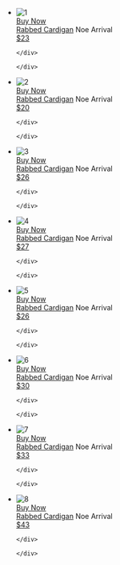 <!--doctype html-->
<html>
<head>
<meta charset="utf-8">
<meta http-equiv="X-UA_Compatible" content="IE=edge">
<meta name="viewport" content="width=device-width, intial-scale=1.0">
<title>Ecommerce Slider</title>
<!--page-icon------------>
<link rel="shortcut icon" href="images/logo.png">
<!--stylesheet------------->
<link rel="stylesheet" type="text/css" href="css/style.css">
<!--light-slider.css------------->
<link rel="stylesheet" type="text/css" href="css/lightslider.css">
<!--Jquery-------------------->
<script type="text/javascript" src="js/Jquery.js"></script>
<!--lightslider.js--------------->
<script type="text/javascript" src="js/lightslider.js"></script>
</head>
<body>
	<section class="slider">
	<ul id="autoWidth" class="cs-hidden">
	<!--1------------------------------------>	
  <li class="item-a">
<!--box-slider--------------->
	<div class="box">
	<!--img-box---------->
	<div class="slide-img">
	<img alt="1" src="images/1.jpg">
	<!--overlayer---------->
	<div class="overlay">
	<!--buy-btn------>	
	<a href="#" class="buy-btn">Buy Now</a>	
	</div>
	</div>
	<!--detail-box--------->
	<div class="detail-box">
	<!--type-------->
	<div class="type">
	<a href="#">Rabbed Cardigan</a>
	<span>Noe Arrival</span>
	</div>
	<!--price-------->
	<a href="#" class="price">$23</a>
		
	</div>
	
	</div>		
</li>
	<!--2------------------------------------>	
  <li class="item-b">
<!--box-slider--------------->
	<div class="box">
	<!--img-box---------->
	<div class="slide-img">
	<img alt="2" src="images/2.jpg">
	<!--overlayer---------->
	<div class="overlay">
	<!--buy-btn------>	
	<a href="#" class="buy-btn">Buy Now</a>	
	</div>
	</div>
	<!--detail-box--------->
	<div class="detail-box">
	<!--type-------->
	<div class="type">
	<a href="#">Rabbed Cardigan</a>
	<span>Noe Arrival</span>
	</div>
	<!--price-------->
	<a href="#" class="price">$20</a>
		
	</div>
	
	</div>		
</li>
	<!--3------------------------------------>	
  <li class="item-c">
<!--box-slider--------------->
	<div class="box">
	<!--img-box---------->
	<div class="slide-img">
	<img alt="3" src="images/3.jpg">
	<!--overlayer---------->
	<div class="overlay">
	<!--buy-btn------>	
	<a href="#" class="buy-btn">Buy Now</a>	
	</div>
	</div>
	<!--detail-box--------->
	<div class="detail-box">
	<!--type-------->
	<div class="type">
	<a href="#">Rabbed Cardigan</a>
	<span>Noe Arrival</span>
	</div>
	<!--price-------->
	<a href="#" class="price">$26</a>
		
	</div>
	
	</div>		
</li>
	<!--4------------------------------------>	
  <li class="item-d">
<!--box-slider--------------->
	<div class="box">
	<!--img-box---------->
	<div class="slide-img">
	<img alt="4" src="images/4.jpg">
	<!--overlayer---------->
	<div class="overlay">
	<!--buy-btn------>	
	<a href="#" class="buy-btn">Buy Now</a>	
	</div>
	</div>
	<!--detail-box--------->
	<div class="detail-box">
	<!--type-------->
	<div class="type">
	<a href="#">Rabbed Cardigan</a>
	<span>Noe Arrival</span>
	</div>
	<!--price-------->
	<a href="#" class="price">$27</a>
		
	</div>
	
	</div>		
</li>
	<!--5------------------------------------>	
  <li class="item-e">
<!--box-slider--------------->
	<div class="box">
	<!--img-box---------->
	<div class="slide-img">
	<img alt="5" src="images/5.jpg">
	<!--overlayer---------->
	<div class="overlay">
	<!--buy-btn------>	
	<a href="#" class="buy-btn">Buy Now</a>	
	</div>
	</div>
	<!--detail-box--------->
	<div class="detail-box">
	<!--type-------->
	<div class="type">
	<a href="#">Rabbed Cardigan</a>
	<span>Noe Arrival</span>
	</div>
	<!--price-------->
	<a href="#" class="price">$26</a>
		
	</div>
	
	</div>		
</li>
	<!--6------------------------------------>	
  <li class="item-f">
<!--box-slider--------------->
	<div class="box">
	<!--img-box---------->
	<div class="slide-img">
	<img alt="6" src="images/6.jpg">
	<!--overlayer---------->
	<div class="overlay">
	<!--buy-btn------>	
	<a href="#" class="buy-btn">Buy Now</a>	
	</div>
	</div>
	<!--detail-box--------->
	<div class="detail-box">
	<!--type-------->
	<div class="type">
	<a href="#">Rabbed Cardigan</a>
	<span>Noe Arrival</span>
	</div>
	<!--price-------->
	<a href="#" class="price">$30</a>
		
	</div>
	
	</div>		
</li>
	<!--7------------------------------------>	
  <li class="item-g">
<!--box-slider--------------->
	<div class="box">
	<!--img-box---------->
	<div class="slide-img">
	<img alt="7" src="images/7.jfif">
	<!--overlayer---------->
	<div class="overlay">
	<!--buy-btn------>	
	<a href="#" class="buy-btn">Buy Now</a>	
	</div>
	</div>
	<!--detail-box--------->
	<div class="detail-box">
	<!--type-------->
	<div class="type">
	<a href="#">Rabbed Cardigan</a>
	<span>Noe Arrival</span>
	</div>
	<!--price-------->
	<a href="#" class="price">$33</a>
		
	</div>
	
	</div>		
</li>
	<!--8------------------------------------>	
  <li class="item-h">
<!--box-slider--------------->
	<div class="box">
	<!--img-box---------->
	<div class="slide-img">
	<img alt="8" src="images/8.jfif">
	<!--overlayer---------->
	<div class="overlay">
	<!--buy-btn------>	
	<a href="#" class="buy-btn">Buy Now</a>	
	</div>
	</div>
	<!--detail-box--------->
	<div class="detail-box">
	<!--type-------->
	<div class="type">
	<a href="#">Rabbed Cardigan</a>
	<span>Noe Arrival</span>
	</div>
	<!--price-------->
	<a href="#" class="price">$43</a>
		
	</div>
	
	</div>		
</li>
  
</ul>
	</section>
	
	
	
<!--script-link----------->
<script type="text/javascript" src="js/script.js"></script>
</body>
</html>
